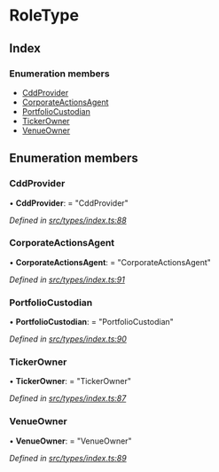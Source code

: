 # RoleType

## Index

### Enumeration members

* [CddProvider](roletype.md#cddprovider)
* [CorporateActionsAgent](roletype.md#corporateactionsagent)
* [PortfolioCustodian](roletype.md#portfoliocustodian)
* [TickerOwner](roletype.md#tickerowner)
* [VenueOwner](roletype.md#venueowner)

## Enumeration members

### CddProvider

• **CddProvider**: = "CddProvider"

_Defined in_ [_src/types/index.ts:88_](https://github.com/PolymathNetwork/polymesh-sdk/blob/7362b318/src/types/index.ts#L88)

### CorporateActionsAgent

• **CorporateActionsAgent**: = "CorporateActionsAgent"

_Defined in_ [_src/types/index.ts:91_](https://github.com/PolymathNetwork/polymesh-sdk/blob/7362b318/src/types/index.ts#L91)

### PortfolioCustodian

• **PortfolioCustodian**: = "PortfolioCustodian"

_Defined in_ [_src/types/index.ts:90_](https://github.com/PolymathNetwork/polymesh-sdk/blob/7362b318/src/types/index.ts#L90)

### TickerOwner

• **TickerOwner**: = "TickerOwner"

_Defined in_ [_src/types/index.ts:87_](https://github.com/PolymathNetwork/polymesh-sdk/blob/7362b318/src/types/index.ts#L87)

### VenueOwner

• **VenueOwner**: = "VenueOwner"

_Defined in_ [_src/types/index.ts:89_](https://github.com/PolymathNetwork/polymesh-sdk/blob/7362b318/src/types/index.ts#L89)

